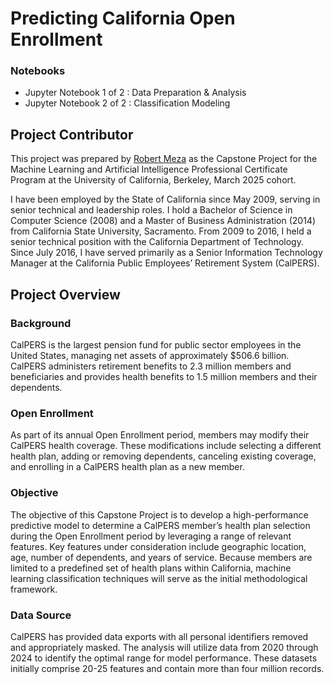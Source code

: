 # Predicting California Open Enrollment

### Notebooks
- Jupyter Notebook 1 of 2 : Data Preparation & Analysis
- Jupyter Notebook 2 of 2 : Classification Modeling 

## Project Contributor
This project was prepared by [Robert Meza](https://www.linkedin.com/in/robmeza/) as the Capstone Project for the Machine Learning and Artificial Intelligence Professional Certificate Program at the University of California, Berkeley, March 2025 cohort.

I have been employed by the State of California since May 2009, serving in senior technical and leadership roles. I hold a Bachelor of Science in Computer Science (2008) and a Master of Business Administration (2014) from California State University, Sacramento. From 2009 to 2016, I held a senior technical position with the California Department of Technology. Since July 2016, I have served primarily as a Senior Information Technology Manager at the California Public Employees’ Retirement System (CalPERS).

## Project Overview

### Background
CalPERS is the largest pension fund for public sector employees in the United States, managing net assets of approximately $506.6 billion. CalPERS administers retirement benefits to 2.3 million members and beneficiaries and provides health benefits to 1.5 million members and their dependents.

### Open Enrollment
As part of its annual Open Enrollment period, members may modify their CalPERS health coverage. These modifications include selecting a different health plan, adding or removing dependents, canceling existing coverage, and enrolling in a CalPERS health plan as a new member.

### Objective 
The objective of this Capstone Project is to develop a high-performance predictive model to determine a CalPERS member’s health plan selection during the Open Enrollment period by leveraging a range of relevant features. Key features under consideration include geographic location, age, number of dependents, and years of service. Because members are limited to a predefined set of health plans within California, machine learning classification techniques will serve as the initial methodological framework.

### Data Source
CalPERS has provided data exports with all personal identifiers removed and appropriately masked. The analysis will utilize data from 2020 through 2024 to identify the optimal range for model performance. These datasets initially comprise 20-25 features and contain more than four million records. 
